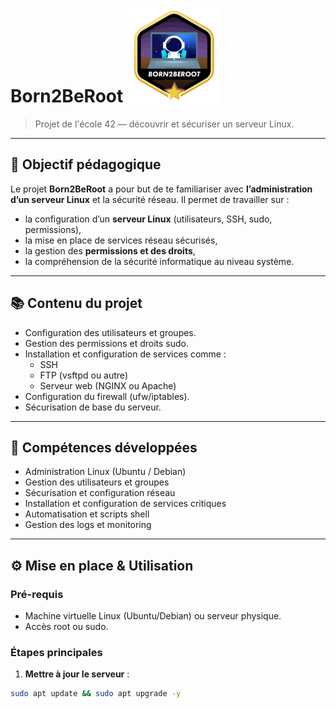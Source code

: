 # Born2BeRoot ![42 Badge](https://github.com/Julien-Quinodoz/42-project-badges/blob/main/badges/born2berootm.png)</a>

> Projet de l'école 42 — découvrir et sécuriser un serveur Linux.

---

## 🎯 Objectif pédagogique

Le projet **Born2BeRoot** a pour but de te familiariser avec **l’administration d’un serveur Linux** et la sécurité réseau.
Il permet de travailler sur :
- la configuration d’un **serveur Linux** (utilisateurs, SSH, sudo, permissions),
- la mise en place de services réseau sécurisés,
- la gestion des **permissions et des droits**,
- la compréhension de la sécurité informatique au niveau système.

---

## 📚 Contenu du projet

- Configuration des utilisateurs et groupes.
- Gestion des permissions et droits sudo.
- Installation et configuration de services comme :
  - SSH
  - FTP (vsftpd ou autre)
  - Serveur web (NGINX ou Apache)
- Configuration du firewall (ufw/iptables).
- Sécurisation de base du serveur.

---

## 🧠 Compétences développées

- Administration Linux (Ubuntu / Debian)
- Gestion des utilisateurs et groupes
- Sécurisation et configuration réseau
- Installation et configuration de services critiques
- Automatisation et scripts shell
- Gestion des logs et monitoring

---

## ⚙️ Mise en place & Utilisation

### Pré-requis

- Machine virtuelle Linux (Ubuntu/Debian) ou serveur physique.
- Accès root ou sudo.

### Étapes principales

1. **Mettre à jour le serveur** :

```bash
sudo apt update && sudo apt upgrade -y
